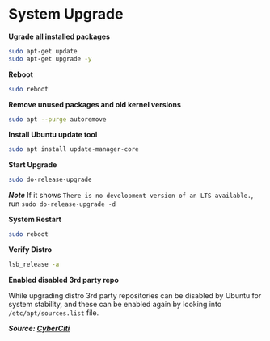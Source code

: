 # System Upgrade

**Ugrade all installed packages**

```bash
sudo apt-get update
sudo apt-get upgrade -y
```

**Reboot**

```bash
sudo reboot
```

**Remove unused packages and old kernel versions**

```bash
sudo apt --purge autoremove
```

**Install Ubuntu update tool**

```bash
sudo apt install update-manager-core
```

**Start Upgrade**

```bash
sudo do-release-upgrade
```

***Note*** If it shows `There is no development version of an LTS available.`, run `sudo do-release-upgrade -d`

**System Restart**

```bash
sudo reboot
```

**Verify Distro**

```bash
lsb_release -a
```

**Enabled disabled 3rd party repo**

While upgrading distro 3rd party repositories can be disabled by Ubuntu for system stability, and these can be enabled again by looking into `/etc/apt/sources.list` file.

***Source: [CyberCiti](https://www.cyberciti.biz/faq/upgrade-ubuntu-18-04-to-20-04-lts-using-command-line/)***
